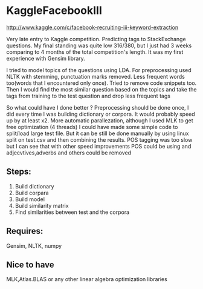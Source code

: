KaggleFacebookIII
=================
http://www.kaggle.com/c/facebook-recruiting-iii-keyword-extraction


Very late entry to Kaggle competition. Predicting tags to StackExchange questions.
My final standing was quite low 316/380, but I just had 3 weeks comparing to 4 months of the total competition's length. It was my first experience with Gensim library. 

I tried to model topics of the questions using LDA. For preprocessing used NLTK with stemming, punctuation marks removed. 
Less frequent words too(words that I encountered only once). Tried to remove code snippets too.
Then I would find the most similar question based on the topics and take the tags from training to the test question and drop less frequent tags

So what could have I done better ?
Preprocessing should be done once, I did every time I was building dictionary or corpora. It would probably speed 
up by at least x2. 
More automatic parallezation, although I used MLK to get free optimization (4 threads) I could have made some simple code to split/load large test file. But it can be still be done manually by using linux split on test.csv and then combining the results.
POS tagging was too slow but I can see that with other speed improvements POS could be using and adjecvtives,adverbs and others could be removed




Steps:
------------

1. Build dictionary
2. Build corpara
3. Build model
4. Build similarity matrix
5. Find similarities between test and the corpora






Requires:
----------

Gensim, NLTK, numpy 

Nice to have
-------------
MLK,Atlas.BLAS or any other linear algebra optimization libraries
